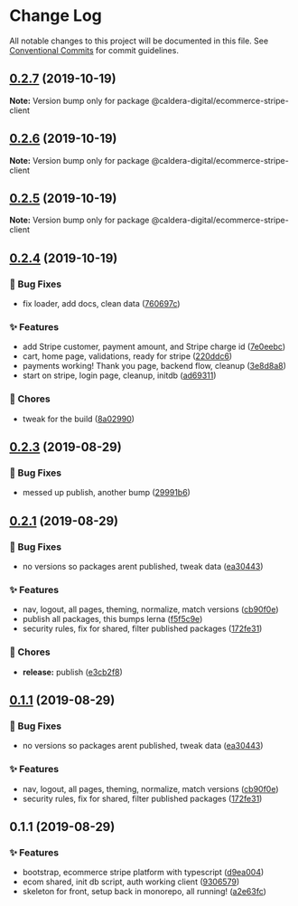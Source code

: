 # Change Log

All notable changes to this project will be documented in this file.
See [Conventional Commits](https://conventionalcommits.org) for commit guidelines.

<a name="0.2.7"></a>
## [0.2.7](https://github.com/caldera-digital/platform/compare/@caldera-digital/ecommerce-stripe-client@0.2.6...@caldera-digital/ecommerce-stripe-client@0.2.7) (2019-10-19)

**Note:** Version bump only for package @caldera-digital/ecommerce-stripe-client





<a name="0.2.6"></a>
## [0.2.6](https://github.com/caldera-digital/platform/compare/@caldera-digital/ecommerce-stripe-client@0.2.5...@caldera-digital/ecommerce-stripe-client@0.2.6) (2019-10-19)

**Note:** Version bump only for package @caldera-digital/ecommerce-stripe-client





<a name="0.2.5"></a>
## [0.2.5](https://github.com/caldera-digital/platform/compare/@caldera-digital/ecommerce-stripe-client@0.2.4...@caldera-digital/ecommerce-stripe-client@0.2.5) (2019-10-19)

**Note:** Version bump only for package @caldera-digital/ecommerce-stripe-client





<a name="0.2.4"></a>
## [0.2.4](https://github.com/caldera-digital/platform/compare/@caldera-digital/ecommerce-stripe-client@0.2.3...@caldera-digital/ecommerce-stripe-client@0.2.4) (2019-10-19)


### :bug: Bug Fixes

* fix loader, add docs, clean data ([760697c](https://github.com/caldera-digital/platform/commit/760697c))


### :sparkles: Features

* add Stripe customer,  payment amount, and Stripe charge id ([7e0eebc](https://github.com/caldera-digital/platform/commit/7e0eebc))
* cart, home page, validations, ready for stripe ([220ddc6](https://github.com/caldera-digital/platform/commit/220ddc6))
* payments working! Thank you page, backend flow, cleanup ([3e8d8a8](https://github.com/caldera-digital/platform/commit/3e8d8a8))
* start on stripe, login page, cleanup, initdb ([ad69311](https://github.com/caldera-digital/platform/commit/ad69311))


### :ticket: Chores

* tweak for the build ([8a02990](https://github.com/caldera-digital/platform/commit/8a02990))





<a name="0.2.3"></a>
## [0.2.3](https://github.com/caldera-digital/platform/compare/@caldera-digital/ecommerce-stripe-client@0.2.1...@caldera-digital/ecommerce-stripe-client@0.2.3) (2019-08-29)


### :bug: Bug Fixes

* messed up publish, another bump ([29991b6](https://github.com/caldera-digital/platform/commit/29991b6))





<a name="0.2.1"></a>
## [0.2.1](https://github.com/caldera-digital/platform/compare/@caldera-digital/ecommerce-stripe-client@0.1.1...@caldera-digital/ecommerce-stripe-client@0.2.1) (2019-08-29)


### :bug: Bug Fixes

* no versions so packages arent published, tweak data ([ea30443](https://github.com/caldera-digital/platform/commit/ea30443))


### :sparkles: Features

* nav, logout, all pages, theming, normalize, match versions ([cb90f0e](https://github.com/caldera-digital/platform/commit/cb90f0e))
* publish all packages, this bumps lerna ([f5f5c9e](https://github.com/caldera-digital/platform/commit/f5f5c9e))
* security rules, fix for shared, filter published packages ([172fe31](https://github.com/caldera-digital/platform/commit/172fe31))


### :ticket: Chores

* **release:** publish ([e3cb2f8](https://github.com/caldera-digital/platform/commit/e3cb2f8))





<a name="0.1.1"></a>
## [0.1.1](https://github.com/caldera-digital/platform/compare/@caldera-digital/ecommerce-stripe-client@0.1.1...@caldera-digital/ecommerce-stripe-client@0.1.1) (2019-08-29)


### :bug: Bug Fixes

* no versions so packages arent published, tweak data ([ea30443](https://github.com/caldera-digital/platform/commit/ea30443))


### :sparkles: Features

* nav, logout, all pages, theming, normalize, match versions ([cb90f0e](https://github.com/caldera-digital/platform/commit/cb90f0e))
* security rules, fix for shared, filter published packages ([172fe31](https://github.com/caldera-digital/platform/commit/172fe31))





<a name="0.1.1"></a>
## 0.1.1 (2019-08-29)


### :sparkles: Features

* bootstrap, ecommerce stripe platform with typescript ([d9ea004](https://github.com/caldera-digital/platform/commit/d9ea004))
* ecom shared, init db script, auth working client ([9306579](https://github.com/caldera-digital/platform/commit/9306579))
* skeleton for front, setup back in monorepo, all running! ([a2e63fc](https://github.com/caldera-digital/platform/commit/a2e63fc))
